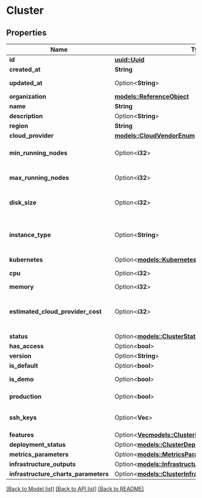 # Cluster

## Properties

Name | Type | Description | Notes
------------ | ------------- | ------------- | -------------
**id** | [**uuid::Uuid**](uuid::Uuid.md) |  | [readonly]
**created_at** | **String** |  | [readonly]
**updated_at** | Option<**String**> |  | [optional][readonly]
**organization** | [**models::ReferenceObject**](ReferenceObject.md) |  | 
**name** | **String** | name is case-insensitive | 
**description** | Option<**String**> |  | [optional]
**region** | **String** |  | 
**cloud_provider** | [**models::CloudVendorEnum**](CloudVendorEnum.md) |  | 
**min_running_nodes** | Option<**i32**> |  | [optional][default to 1]
**max_running_nodes** | Option<**i32**> |  | [optional][default to 1]
**disk_size** | Option<**i32**> | Unit is in GB. The disk size to be used for the node configuration | [optional][default to 20]
**instance_type** | Option<**String**> | the instance type to be used for this cluster. The list of values can be retrieved via the endpoint /{CloudProvider}/instanceType | [optional]
**kubernetes** | Option<[**models::KubernetesEnum**](KubernetesEnum.md)> |  | [optional]
**cpu** | Option<**i32**> | unit is millicores (m). 1000m = 1 cpu | [optional]
**memory** | Option<**i32**> | unit is MB. 1024 MB = 1GB | [optional]
**estimated_cloud_provider_cost** | Option<**i32**> | This is an estimation of the cost this cluster will represent on your cloud proider bill, based on your current configuration | [optional]
**status** | Option<[**models::ClusterStateEnum**](ClusterStateEnum.md)> |  | [optional]
**has_access** | Option<**bool**> |  | [optional]
**version** | Option<**String**> |  | [optional]
**is_default** | Option<**bool**> |  | [optional]
**is_demo** | Option<**bool**> | specific flag to indicate that this cluster is a demo one | [optional]
**production** | Option<**bool**> | specific flag to indicate that this cluster is a production one | [optional]
**ssh_keys** | Option<**Vec<String>**> | Indicate your public ssh_key to remotely connect to your EC2 instance. | [optional]
**features** | Option<[**Vec<models::ClusterFeatureResponse>**](ClusterFeatureResponse.md)> |  | [optional]
**deployment_status** | Option<[**models::ClusterDeploymentStatusEnum**](ClusterDeploymentStatusEnum.md)> |  | [optional]
**metrics_parameters** | Option<[**models::MetricsParameters**](MetricsParameters.md)> |  | [optional]
**infrastructure_outputs** | Option<[**models::InfrastructureOutputs**](InfrastructureOutputs.md)> |  | [optional]
**infrastructure_charts_parameters** | Option<[**models::ClusterInfrastructureChartsParameters**](ClusterInfrastructureChartsParameters.md)> |  | [optional]

[[Back to Model list]](../README.md#documentation-for-models) [[Back to API list]](../README.md#documentation-for-api-endpoints) [[Back to README]](../README.md)


